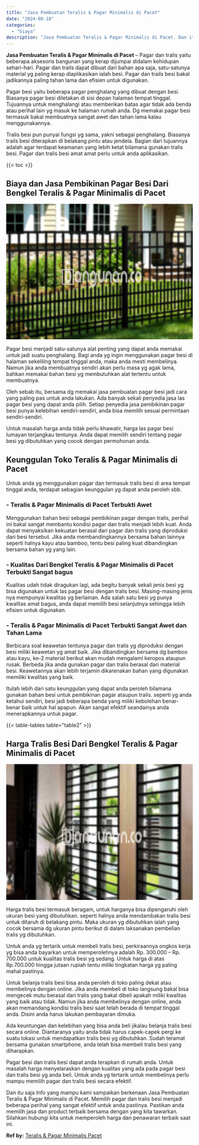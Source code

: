 ```yaml
---
title: "Jasa Pembuatan Teralis & Pagar Minimalis di Pacet"
date: "2024-08-18"
categories: 
  - "biaya"
description: "Jasa Pembuatan Teralis & Pagar Minimalis di Pacet. Dan itu saja Info yang mampu kami sampaikan berkenaan Jasa Pembuatan Teralis & Pagar Minimalis di Pacet. M..."
---
```


**Jasa Pembuatan Teralis & Pagar Minimalis di Pacet** – Pagar dan tralis yaitu beberapa aksesoris bangunan yang kerap dijumpai didalam kehidupan sehari-hari. Pagar dan trails dapat dibuat dari bahan apa saja, satu-satunya material yg paling kerap diaplikasikan ialah besi. Pagar dan trails besi bakal jadikannya paling tahan lama dan efisien untuk digunakan.

Pagar besi yaitu beberapa pagar penghalang yang dibuat dengan besi. Biasanya pagar besi diletakan di sisi depan halaman tempat tinggal. Tujuannya untuk menghalangi atau memberikan batas agar tidak ada benda atau perihal lain yg masuk ke halaman rumah anda. Dg memakai pagar besi termasuk bakal membuatnya sangat awet dan tahan lama kalau menggunakannya.

Tralis besi pun punyai fungsi yg sama, yakni sebagai penghalang. Biasanya trails besi diterapkan di belakang pintu atau jendela. Bagian dari tujuannya adalah agar terdapat keamanan yang lebih ketat bilamana gunakan tralis besi. Pagar dan tralis besi amat amat perlu untuk anda aplikasikan.

{{< toc >}}

## Biaya dan Jasa Pembikinan Pagar Besi Dari Bengkel Teralis & Pagar Minimalis di Pacet

![Jasa Pembuatan Teralis & Pagar Minimalis di Pacet](/images/pagar-minimalis-murah-36.png)

Pagar besi menjadi satu-satunya alat penting yang dapat anda memakai untuk jadi suatu penghalang. Bagi anda yg ingin menggunakan pagar besi di halaman sekeliling tempat tinggal anda, maka anda mesti membelinya. Namun jika anda membuatnya sendiri akan perlu masa yg agak lama, bahkan memakai bahan besi yg membutuhkan alat tertentu untuk membuatnya.

Oleh sebab itu, bersama dg memakai jasa pembuatan pagar besi jadi cara yang paling pas untuk anda lakukan. Ada banyak sekali penyedia jasa las pagar besi yang dapat anda pilih. Setiap penyedia jasa pembikinan pagar besi punyai kelebihan sendiri-sendiri, anda bisa memilih sesuai permintaan sendiri-sendiri.

Untuk masalah harga anda tidak perlu khawatir, harga las pagar besi lumayan terjangkau tentunya. Anda dapat memilih sendiri tentang pagar besi yg dibutuhkan yang cocok dengan permohonan anda.

## Keunggulan Toko Teralis & Pagar Minimalis di Pacet

Untuk anda yg menggunakan pagar dan termasuk tralis besi di area tempat tinggal anda, terdapat sebagian keunggulan yg dapat anda peroleh sbb.

### \- Teralis & Pagar Minimalis di Pacet Terbukti Awet

Menggunakan bahan besi sebagai pembikinan pagar dengan tralis, perihal ini bakal sangat membantu kondisi pagar dan tralis menjadi lebih kuat. Anda dapat menyaksikan kekuatan berasal dari pagar dan tralis yang diproduksi dari besi tersebut. Jika anda membandingkannya bersama bahan lainnya seperti halnya kayu atau bamboo, tentu besi paling kuat dibandingkan bersama bahan yg yang lain.

### \- Kualitas Dari Bengkel Teralis & Pagar Minimalis di Pacet Terbukti Sangat bagus

Kualitas udah tidak diragukan lagi, ada begitu banyak sekali jenis besi yg bisa digunakan untuk las pagar besi dengan tralis besi. Masing-masing jenis nya mempunyai kwalitas yg berlainan. Ada salah satu besi yg punya kwalitas amat bagus, anda dapat memilih besi selanjutnya sehingga lebih efisien untuk digunakan.

### \- Teralis & Pagar Minimalis di Pacet Terbukti Sangat Awet dan Tahan Lama

Berbicara soal keawetan tentunya pagar dan tralis yg diproduksi dengan besi miliki keawetan yg amat baik. Jika dibandingkan bersama dg bamboo atau kayu, ke-2 material berikut akan mudah mengalami keropos ataupun rusak. Berbeda jika anda gunakan pagar dan tralis berasal dari material besi. Keawetannya akan lebih terjamin dikarenakan bahan yang digunakan memiliki kwalitas yang baik.

Itulah lebih dari satu keunggulan yang dapat anda peroleh bilamana gunakan bahan besi untuk pembikinan pagar ataupun tralis. seperti yg anda ketahui sendiri, besi jadi beberapa benda yang miliki kebolehan benar-benar baik untuk hal apapun. Akan sangat efektif seandainya anda menerapkannya untuk pagar.

{{< table-tables table="table2" >}}

## Harga Tralis Besi Dari Bengkel Teralis & Pagar Minimalis di Pacet

![Jasa Pembuatan Teralis & Pagar Minimalis di Pacet](/images/teralis-minimalis-murah-35.png)

Harga tralis besi termasuk beragam, untuk harganya bisa dipengaruhi oleh ukuran besi yang dibutuhkan. seperti halnya anda mendambakan tralis besi untuk ditaruh di belakang pintu. Maka ukuran yg dibutuhkan ialah yang cocok bersama dg ukuran pintu berikut di dalam laksanakan pembelian tralis yg dibutuhkan.

Untuk anda yg tertarik untuk membeli tralis besi, perkiraannya ongkos kerja yg bisa anda bayarkan untuk memperolehnya adalah Rp. 300.000 – Rp. 700.000 untuk kualitas tralis besi yg sedang. Untuk harga di atas Rp.700.000 hingga jutaan rupiah tentu miliki tingkatan harga yg paling mahal pastinya.

Untuk belanja tralis besi bisa anda peroleh di toko paling dekat atau membelinya dengan online. Jika anda membeli di toko langsung bakal bisa mengecek mutu berasal dari tralis yang bakal dibeli apakah miliki kwalitas yang baik atau tidak. Namun jika anda membelinya dengan online, anda akan memandang kondisi tralis besi saat telah berada di tempat tinggal anda. Disini anda harus lakukan pembayaran dimuka.

Ada keuntungan dan kelebihan yang bisa anda beli jikalau belanja tralis besi secara online. Diantaranya yaitu anda tidak harus capek-capek pergi ke suatu lokasi untuk mendapatkan tralis besi yg dibutuhkan. Sudah teramat bersama gunakan smartphone, anda telah bisa membeli tralis besi yang diharapkan.

Pagar besi dan tralis besi dapat anda terapkan di rumah anda. Untuk masalah harga menyelaraskan dengan kualitas yang ada pada pagar besi dan tralis besi yg anda beli. Untuk anda yg tertarik untuk membelinya perlu mampu memilih pagar dan tralis besi secara efektif.

Dan itu saja Info yang mampu kami sampaikan berkenaan Jasa Pembuatan Teralis & Pagar Minimalis di Pacet. Memilih pagar dan tralis besi menjadi beberapa perihal yang sangat efektif untuk anda pastinya. Pastikan anda memilih jasa dan product terbaik bersama dengan yang kita tawarkan. Silahkan hubungi kita untuk memperoleh harga dan penawaran terbaik saat ini.

**Ref by:** [Teralis & Pagar Minimalis Pacet](https://id.wikipedia.org/wiki/Teralis)
